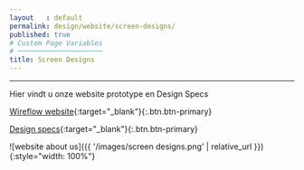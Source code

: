 ```yaml
---
layout   : default
permalink: design/website/screen-designs/
published: true
# Custom Page Variables
# ─────────────────────
title: Screen Designs
---
```

___ 

Hier vindt u onze website prototype en Design Specs

[Wireflow website](https://xd.adobe.com/view/4e7dbd9b-7aec-4717-7ec7-0d97dd84c691-384c/){:target="_blank"}{:.btn.btn-primary}

[Design specs](https://xd.adobe.com/spec/a0a67462-8fd4-411b-6e44-652991f264de-d697/){:target="_blank"}{:.btn.btn-primary}

![website about us]({{ '/images/screen designs.png' | relative_url }}){:style="width: 100%"}